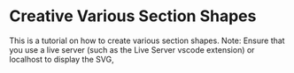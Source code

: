 # Creative Various Section Shapes
This is a tutorial on how to create various section shapes.
Note: Ensure that you use a live server (such as the Live Server vscode extension) or localhost to display the SVG,
